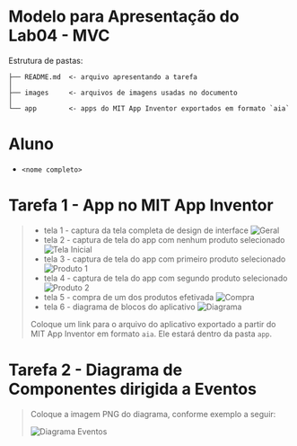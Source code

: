 # Modelo para Apresentação do Lab04 - MVC

Estrutura de pastas:

~~~
├── README.md  <- arquivo apresentando a tarefa
│
├── images     <- arquivos de imagens usadas no documento
│
└── app        <- apps do MIT App Inventor exportados em formato `aia`
~~~

# Aluno
* `<nome completo>`

# Tarefa 1 - App no MIT App Inventor

> * tela 1 - captura da tela completa de design de interface
![Geral](images/geral.png)
> * tela 2 - captura de tela do app com nenhum produto selecionado
![Tela Inicial](images/tela-inicial.png)
> * tela 3 - captura de tela do app com primeiro produto selecionado
![Produto 1](images/placa-de-vide.PNG)
> * tela 4 - captura de tela do app com segundo produto selecionado
![Produto 2](images/dinossauro-tela.PNG)
> * tela 5 - compra de um dos produtos efetivada
![Compra](images/exemplo-de-compra.PNG)
> * tela 6 - diagrama de blocos do aplicativo
![Diagrama](images/firstviewbuttons.PNG)
>
> Coloque um link para o arquivo do aplicativo exportado a partir do MIT App Inventor em formato `aia`. Ele estará dentro da pasta `app`.

# Tarefa 2 - Diagrama de Componentes dirigida a Eventos

> Coloque a imagem PNG do diagrama, conforme exemplo a seguir:
>
> ![Diagrama Eventos](images/mit-app-inventor-events.png)
